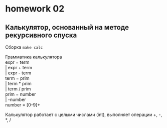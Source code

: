 # homework 02

## Калькулятор, основанный на методе рекурсивного спуска

Сборка
```make calc```

Грамматика калькулятора  
	expr = term  
		| expr + term  
		| expr - term  
	term = prim  
		| term * prim  
		| term / prim  
	prim = number  
		| -number  
	number = [0-9]+

Калькулятор работает с целыми числами (int), выполняет операции +, -, *, /
